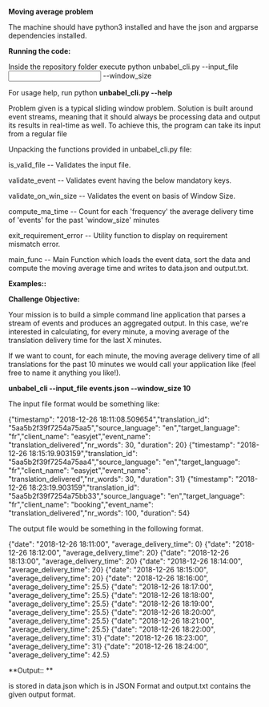 **Moving average problem**

The machine should  have python3 installed and have the json and argparse dependencies installed.

**Running the code:**

Inside the repository folder execute python unbabel_cli.py --input_file <input json file> --window_size <window size in minutes>

For usage help, run python **unbabel_cli.py --help**

Problem given is a typical sliding window problem. Solution is built around event streams, meaning
that it should always be processing data and output its results in real-time as well.
To achieve this, the program can take its input from a regular file

Unpacking the functions provided in unbabel_cli.py file:

is_valid_file -- Validates the input file. 

validate_event -- Validates event having the below mandatory keys.

validate_on_win_size -- Validates the event on basis of Window Size.

compute_ma_time -- Count for each 'frequency' the average delivery time of 'events' for the past 'window_size' minutes

exit_requirement_error -- Utility function to display on requirement mismatch error.

main_func -- Main Function which loads the event data, sort the data and compute the moving average time and writes to
            data.json and output.txt.

**Examples::**

**Challenge Objective:**

Your mission is to build a simple command line application that parses a stream of events and produces an aggregated output. In this case, we're interested in calculating, for every minute, a moving average of the translation delivery time for the last X minutes.

If we want to count, for each minute, the moving average delivery time of all translations for the past 10 minutes we would call your application like (feel free to name it anything you like!).

**unbabel_cli --input_file events.json --window_size 10**

The input file format would be something like:

{"timestamp": "2018-12-26 18:11:08.509654","translation_id": "5aa5b2f39f7254a75aa5","source_language": "en","target_language": "fr","client_name": "easyjet","event_name": "translation_delivered","nr_words": 30, "duration": 20}
{"timestamp": "2018-12-26 18:15:19.903159","translation_id": "5aa5b2f39f7254a75aa4","source_language": "en","target_language": "fr","client_name": "easyjet","event_name": "translation_delivered","nr_words": 30, "duration": 31}
{"timestamp": "2018-12-26 18:23:19.903159","translation_id": "5aa5b2f39f7254a75bb33","source_language": "en","target_language": "fr","client_name": "booking","event_name": "translation_delivered","nr_words": 100, "duration": 54}

The output file would be something in the following format.

{"date": "2018-12-26 18:11:00", "average_delivery_time": 0}
{"date": "2018-12-26 18:12:00", "average_delivery_time": 20}
{"date": "2018-12-26 18:13:00", "average_delivery_time": 20}
{"date": "2018-12-26 18:14:00", "average_delivery_time": 20}
{"date": "2018-12-26 18:15:00", "average_delivery_time": 20}
{"date": "2018-12-26 18:16:00", "average_delivery_time": 25.5}
{"date": "2018-12-26 18:17:00", "average_delivery_time": 25.5}
{"date": "2018-12-26 18:18:00", "average_delivery_time": 25.5}
{"date": "2018-12-26 18:19:00", "average_delivery_time": 25.5}
{"date": "2018-12-26 18:20:00", "average_delivery_time": 25.5}
{"date": "2018-12-26 18:21:00", "average_delivery_time": 25.5}
{"date": "2018-12-26 18:22:00", "average_delivery_time": 31}
{"date": "2018-12-26 18:23:00", "average_delivery_time": 31}
{"date": "2018-12-26 18:24:00", "average_delivery_time": 42.5}

**Output:: **

is stored in data.json which is in JSON Format and output.txt contains the given output format.
